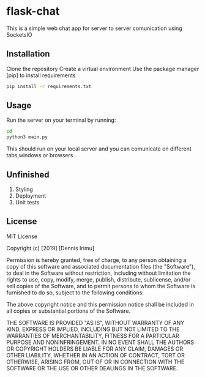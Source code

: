 # flask-chat
This is a simple web chat app for server to server comunication using SocketsIO
## Installation
Clone the repository
Create a virtual environment
Use the package manager [pip] to install requirements
```bash
pip install -r requirements.txt
```
## Usage
Run the server on your terminal by running:

```bash
cd
python3 main.py
```
This should run on your local server and you can comunicate on different tabs,windows or browsers

## Unfinished
1. Styling
2. Deployment
3. Unit tests

## License
MIT License

Copyright (c) [2019] [Dennis Irimu]

Permission is hereby granted, free of charge, to any person obtaining a copy
of this software and associated documentation files (the "Software"), to deal
in the Software without restriction, including without limitation the rights
to use, copy, modify, merge, publish, distribute, sublicense, and/or sell
copies of the Software, and to permit persons to whom the Software is
furnished to do so, subject to the following conditions:

The above copyright notice and this permission notice shall be included in all
copies or substantial portions of the Software.

THE SOFTWARE IS PROVIDED "AS IS", WITHOUT WARRANTY OF ANY KIND, EXPRESS OR
IMPLIED, INCLUDING BUT NOT LIMITED TO THE WARRANTIES OF MERCHANTABILITY,
FITNESS FOR A PARTICULAR PURPOSE AND NONINFRINGEMENT. IN NO EVENT SHALL THE
AUTHORS OR COPYRIGHT HOLDERS BE LIABLE FOR ANY CLAIM, DAMAGES OR OTHER
LIABILITY, WHETHER IN AN ACTION OF CONTRACT, TORT OR OTHERWISE, ARISING FROM,
OUT OF OR IN CONNECTION WITH THE SOFTWARE OR THE USE OR OTHER DEALINGS IN THE
SOFTWARE.


